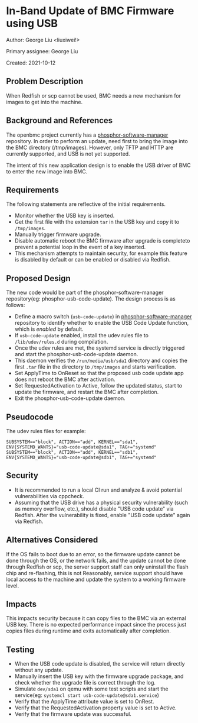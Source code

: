 # In-Band Update of BMC Firmware using USB

Author: George Liu <liuxiwei!>

Primary assignee: George Liu

Created: 2021-10-12

## Problem Description

When Redfish or scp cannot be used, BMC needs a new mechanism for images to get
into the machine.

## Background and References

The openbmc project currently has a [phosphor-software-manager][1] repository.
In order to perform an update, need first to bring the image into the BMC
directory (/tmp/images). However, only TFTP and HTTP are currently supported,
and USB is not yet supported.

The intent of this new application design is to enable the USB driver of BMC to
enter the new image into BMC.

## Requirements

The following statements are reflective of the initial requirements.
 * Monitor whether the USB key is inserted.
 * Get the first file with the extension `tar` in the USB key and copy it to
`/tmp/images`.
 * Manually trigger firmware upgrade.
 * Disable automatic reboot the BMC firmware after upgrade is completeto
prevent a potential loop in the event of a key inserted.
 * This mechanism attempts to maintain security, for example this feature is
disabled by default or can be enabled or disabled via Redfish.

## Proposed Design

The new code would be part of the phosphor-software-manager
repository(eg: phosphor-usb-code-update).
The design process is as follows:
 - Define a macro switch (`usb-code-update`) in [phosphor-software-manager][1]
repository to identify whether to enable the USB Code Update function,
which is _enabled_ by default.
 - If `usb-code-update` enabled, install the udev rules file to
`/lib/udev/rules.d` during compilation.
 - Once the udev rules are met, the systemd service is directly triggered and
start the phosphor-usb-code-update daemon.
 - This daemon verifies the `/run/media/usb/sda1` directory and copies
the first `.tar` file in the directory to `/tmp/images` and starts
verification.
 - Set ApplyTime to OnReset so that the proposed usb code update app does not
reboot the BMC after activation.
 - Set RequestedActivation to Active, follow the updated status, start to
update the firmware, and restart the BMC after completion.
 - Exit the phosphor-usb-code-update daemon.

## Pseudocode

The udev rules files for example:
```
SUBSYSTEM=="block", ACTION=="add", KERNEL=="sda1", ENV{SYSTEMD_WANTS}="usb-code-update@sda1", TAG+="systemd"
SUBSYSTEM=="block", ACTION=="add", KERNEL=="sdb1", ENV{SYSTEMD_WANTS}="usb-code-update@sdb1", TAG+="systemd"
```

## Security

 - It is recommended to run a local CI run and analyze & avoid potential
vulnerabilities via cppcheck.
 - Assuming that the USB drive has a physical security vulnerability
(such as memory overflow, etc.), should disable "USB code update" via Redfish.
After the vulnerability is fixed, enable "USB code update" again via Redfish.

## Alternatives Considered

If the OS fails to boot due to an error, so the firmware update cannot be done
through the OS, or the network fails, and the update cannot be done through
Redfish or scp, the server support staff can only uninstall the flash chip and
re-flashing, this is not Reasonably, service support should have local access
to the machine and update the system to a working firmware level.

## Impacts

This impacts security because it can copy files to the BMC via an external USB
key. There is no expected performance impact since the process just copies
files during runtime and exits automatically after completion.

## Testing

 - When the USB code update is disabled, the service will return directly
without any update.
 - Manually insert the USB key with the firmware upgrade package, and check
whether the upgrade file is correct through the log.
 - Simulate `dev/sda1` on qemu with some test scripts and start the
service(eg: `systemcl start usb-code-update@sda1.service`)
 - Verify that the ApplyTime attribute value is set to OnRest.
 - Verify that the RequestedActivation property value is set to Active.
 - Verify that the firmware update was successful.

[1]: https://github.com/openbmc/phosphor-bmc-code-mgmt
